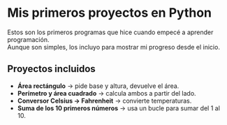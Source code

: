 # Mis primeros proyectos en Python

Estos son los primeros programas que hice cuando empecé a aprender programación.  
Aunque son simples, los incluyo para mostrar mi progreso desde el inicio.

## Proyectos incluidos
- **Área rectángulo** → pide base y altura, devuelve el área.
- **Perímetro y área cuadrado** → calcula ambos a partir del lado.
- **Conversor Celsius → Fahrenheit** → convierte temperaturas.
- **Suma de los 10 primeros números** → usa un bucle para sumar del 1 al 10.
